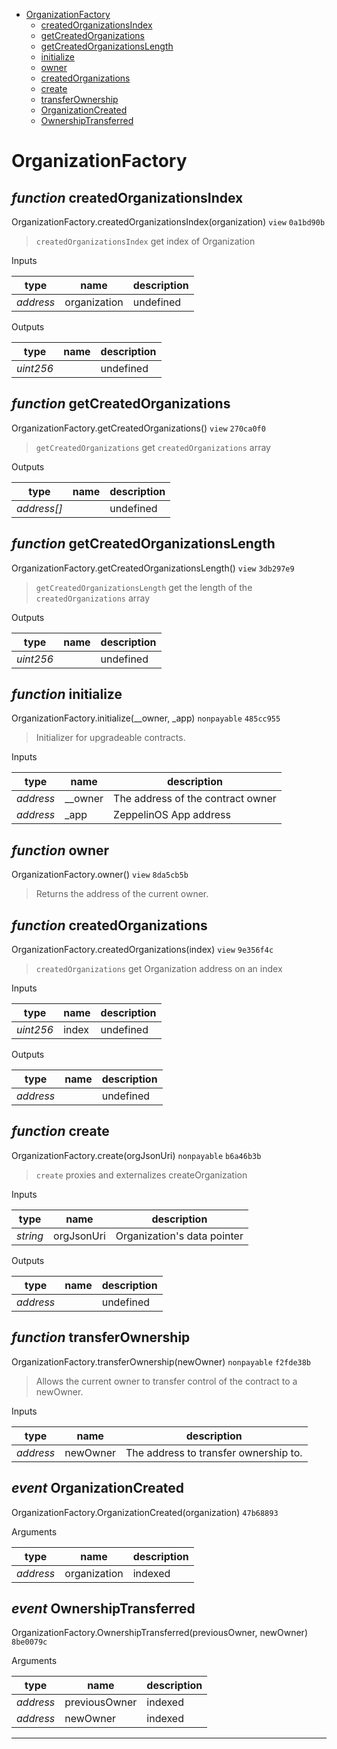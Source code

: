 * [OrganizationFactory](#organizationfactory)
  * [createdOrganizationsIndex](#function-createdorganizationsindex)
  * [getCreatedOrganizations](#function-getcreatedorganizations)
  * [getCreatedOrganizationsLength](#function-getcreatedorganizationslength)
  * [initialize](#function-initialize)
  * [owner](#function-owner)
  * [createdOrganizations](#function-createdorganizations)
  * [create](#function-create)
  * [transferOwnership](#function-transferownership)
  * [OrganizationCreated](#event-organizationcreated)
  * [OwnershipTransferred](#event-ownershiptransferred)

# OrganizationFactory


## *function* createdOrganizationsIndex

OrganizationFactory.createdOrganizationsIndex(organization) `view` `0a1bd90b`

> `createdOrganizationsIndex` get index of Organization

Inputs

| **type** | **name** | **description** |
|-|-|-|
| *address* | organization | undefined |

Outputs

| **type** | **name** | **description** |
|-|-|-|
| *uint256* |  | undefined |

## *function* getCreatedOrganizations

OrganizationFactory.getCreatedOrganizations() `view` `270ca0f0`

> `getCreatedOrganizations` get `createdOrganizations` array



Outputs

| **type** | **name** | **description** |
|-|-|-|
| *address[]* |  | undefined |

## *function* getCreatedOrganizationsLength

OrganizationFactory.getCreatedOrganizationsLength() `view` `3db297e9`

> `getCreatedOrganizationsLength` get the length of the `createdOrganizations` array



Outputs

| **type** | **name** | **description** |
|-|-|-|
| *uint256* |  | undefined |

## *function* initialize

OrganizationFactory.initialize(__owner, _app) `nonpayable` `485cc955`

> Initializer for upgradeable contracts.

Inputs

| **type** | **name** | **description** |
|-|-|-|
| *address* | __owner | The address of the contract owner |
| *address* | _app | ZeppelinOS App address |


## *function* owner

OrganizationFactory.owner() `view` `8da5cb5b`

> Returns the address of the current owner.




## *function* createdOrganizations

OrganizationFactory.createdOrganizations(index) `view` `9e356f4c`

> `createdOrganizations` get Organization address on an index

Inputs

| **type** | **name** | **description** |
|-|-|-|
| *uint256* | index | undefined |

Outputs

| **type** | **name** | **description** |
|-|-|-|
| *address* |  | undefined |

## *function* create

OrganizationFactory.create(orgJsonUri) `nonpayable` `b6a46b3b`

> `create` proxies and externalizes createOrganization

Inputs

| **type** | **name** | **description** |
|-|-|-|
| *string* | orgJsonUri | Organization's data pointer |

Outputs

| **type** | **name** | **description** |
|-|-|-|
| *address* |  | undefined |

## *function* transferOwnership

OrganizationFactory.transferOwnership(newOwner) `nonpayable` `f2fde38b`

> Allows the current owner to transfer control of the contract to a newOwner.

Inputs

| **type** | **name** | **description** |
|-|-|-|
| *address* | newOwner | The address to transfer ownership to. |

## *event* OrganizationCreated

OrganizationFactory.OrganizationCreated(organization) `47b68893`

Arguments

| **type** | **name** | **description** |
|-|-|-|
| *address* | organization | indexed |

## *event* OwnershipTransferred

OrganizationFactory.OwnershipTransferred(previousOwner, newOwner) `8be0079c`

Arguments

| **type** | **name** | **description** |
|-|-|-|
| *address* | previousOwner | indexed |
| *address* | newOwner | indexed |


---